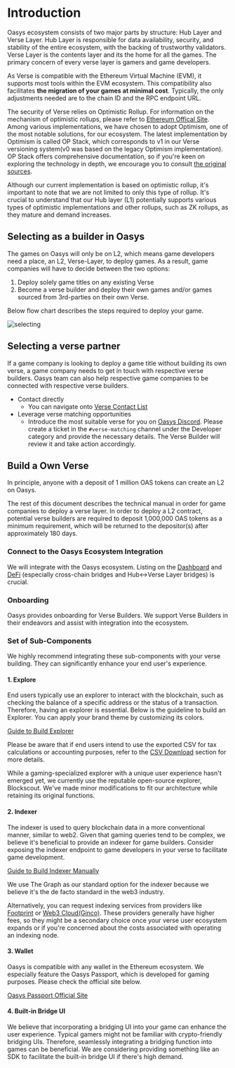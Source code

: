# Introduction
Oasys ecosystem consists of two major parts by structure: Hub Layer and Verse Layer. Hub Layer is responsible for data availability, security, and stability of the entire ecosystem, with the backing of trustworthy validators. Verse Layer is the contents layer and its the home for all the games. The primary concern of every verse layer is gamers and game developers.

As Verse is compatible with the Ethereum Virtual Machine (EVM), it supports most tools within the EVM ecosystem. This compatibility also facilitates **the migration of your games at minimal cost**. Typically, the only adjustments needed are to the chain ID and the RPC endpoint URL.

The security of Verse relies on Optimistic Rollup. For information on the mechanism of optimistic rollups, please refer to [Ethereum Offical Site](https://ethereum.org/en/developers/docs/scaling/optimistic-rollups/). Among various implementations, we have chosen to adopt Optimism, one of the most notable solutions, for our ecosystem. The latest implementation by Optimism is called OP Stack, which corresponds to v1 in our Verse versioning system(v0 was based on the legacy Optimism implementation). OP Stack offers comprehensive documentation, so if you're keen on exploring the technology in depth, we encourage you to consult [the original sources](https://docs.optimism.io/stack/getting-started).

Although our current implementation is based on optimistic rollup, it's important to note that we are not limited to only this type of rollup. It's crucial to understand that our Hub layer (L1) potentially supports various types of optimistic implementations and other rollups, such as ZK rollups, as they mature and demand increases.


## Selecting as a builder in Oasys
The games on Oasys will only be on L2, which means game developers need a place, an L2, Verse-Layer, to deploy games. As a result, game companies will have to decide between the two options:
1. Deploy solely game titles on any existing Verse
2. Become a verse builder and deploy their own games and/or games sourced from 3rd-parties on their own Verse.

Below flow chart describes the steps required to deploy your game.

![selecting](/img/docs/techdocs/verse/selecting.png)


## Selecting a verse partner
If a game company is looking to deploy a game title without building its own verse, a game company needs to get in touch with respective verse builders. Oasys team can also help respective game companies to be connected with respective verse builders.
- Contact directly
  - You can navigate onto [Verse Contact List](/docs/verse-developer/contact-list)
- Leverage verse matching opportunities
  - Introduce the most suitable verse for you on [Oasys Discord](https://discord.gg/oasysgames). Please create a ticket in the `#verse-matching` channel under the Developer category and provide the necessary details. The Verse Builder will review it and take action accordingly.

## Build a Own Verse
In principle, anyone with a deposit of 1 million OAS tokens can create an L2 on Oasys.

The rest of this document describes the technical manual in order for game companies to deploy a verse layer. In order to deploy a L2 contract, potential verse builders are required to deposit 1,000,000 OAS tokens as a minimum requirement, which will be returned to the depositor(s) after approximately 180 days.

### Connect to the Oasys Ecosystem Integration
We will integrate with the Oasys ecosystem. Listing on the [Dashboard](/docs/ecosystem/Dashboard) and [DeFi](/docs/ecosystem/Defi) (especially cross-chain bridges and Hub↔︎Verse Layer bridges) is crucial.

### Onboarding
Oasys provides onboarding for Verse Builders. We support Verse Builders in their endeavors and assist with integration into the ecosystem.

### Set of Sub-Components
We highly recommend integrating these sub-components with your verse building. They can significantly enhance your end user's experience.

#### 1. Explore
End users typically use an explorer to interact with the blockchain, such as checking the balance of a specific address or the status of a transaction. Therefore, having an explorer is essential. Below is the guideline to build an Explorer. You can apply your brand theme by customizing its colors.

[Guide to Build Explorer](/docs/verse-developer/how-to-build-verse/explorer)

Please be aware that if end users intend to use the exported CSV for tax calculations or accounting purposes, refer to the [CSV Download](/docs/staking/explore/1-2-csv-download) section for more details.

While a gaming-specialized explorer with a unique user experience hasn't emerged yet, we currently use the reputable open-source explorer, Blockscout. We've made minor modifications to fit our architecture while retaining its original functions.

#### 2. Indexer
The indexer is used to query blockchain data in a more conventional manner, similar to web2. Given that gaming queries tend to be complex, we believe it's beneficial to provide an indexer for game builders. Consider exposing the indexer endpoint to game developers in your verse to facilitate game development.

[Guide to Build Indexer Manually](/docs/verse-developer/how-to-build-verse/the-graph)

We use The Graph as our standard option for the indexer because we believe it's the de facto standard in the web3 industry.

Alternatively, you can request indexing services from providers like [Footprint](https://www.footprint.network/) or [Web3 Cloud(Ginco)](https://web3cloud.ginco.co.jp/). These providers generally have higher fees, so they might be a secondary choice once your verse user ecosystem expands or if you're concerned about the costs associated with operating an indexing node.

#### 3. Wallet
Oasys is compatible with any wallet in the Ethereum ecosystem. We especially feature the Oasys Passport, which is developed for gaming purposes. Please check the official site below.

[Oasys Passport Official Site](https://www.oasys-wallet.com/en)

#### 4. Built-in Bridge UI
We believe that incorporating a bridging UI into your game can enhance the user experience. Typical gamers might not be familiar with crypto-friendly bridging UIs. Therefore, seamlessly integrating a bridging function into games can be beneficial. We are considering providing something like an SDK to facilitate the built-in bridge UI if there's high demand.

